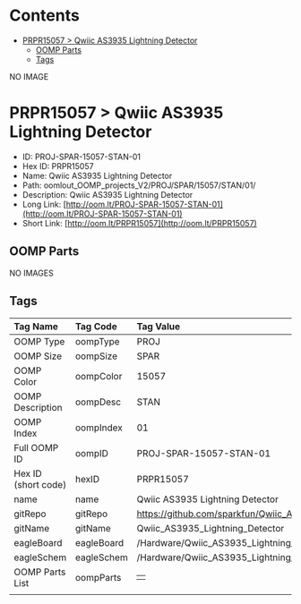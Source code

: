 



Contents
========

* [PRPR15057 > Qwiic AS3935 Lightning Detector](#prpr15057--qwiic-as3935-lightning-detector)
	* [OOMP Parts](#oomp-parts)
	* [Tags](#tags)
  
NO IMAGE  
# PRPR15057 > Qwiic AS3935 Lightning Detector

- ID: PROJ-SPAR-15057-STAN-01
- Hex ID: PRPR15057
- Name: Qwiic AS3935 Lightning Detector
- Path: oomlout_OOMP_projects_V2/PROJ/SPAR/15057/STAN/01/
- Description: Qwiic AS3935 Lightning Detector
- Long Link: [http://oom.lt/PROJ-SPAR-15057-STAN-01](http://oom.lt/PROJ-SPAR-15057-STAN-01)
- Short Link: [http://oom.lt/PRPR15057](http://oom.lt/PRPR15057)

## OOMP Parts
  
NO IMAGES  
## Tags
  

|Tag Name|Tag Code|Tag Value|
| :--- | :--- | :--- |
|OOMP Type|oompType|PROJ|
|OOMP Size|oompSize|SPAR|
|OOMP Color|oompColor|15057|
|OOMP Description|oompDesc|STAN|
|OOMP Index|oompIndex|01|
|Full OOMP ID|oompID|PROJ-SPAR-15057-STAN-01|
|Hex ID (short code)|hexID|PRPR15057|
|name|name|Qwiic AS3935 Lightning Detector|
|gitRepo|gitRepo|https://github.com/sparkfun/Qwiic_AS3935_Lightning_Detector|
|gitName|gitName|Qwiic_AS3935_Lightning_Detector|
|eagleBoard|eagleBoard|/Hardware/Qwiic_AS3935_Lightning_Detector.brd|
|eagleSchem|eagleSchem|/Hardware/Qwiic_AS3935_Lightning_Detector.sch|
|OOMP Parts List|oompParts|<table><tr><td></td></tr></table>|
||||
